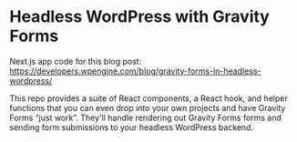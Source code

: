 # Headless WordPress with Gravity Forms

Next.js app code for this blog post:
https://developers.wpengine.com/blog/gravity-forms-in-headless-wordpress/

This repo provides a suite of React components, a React hook, and helper functions that you can even drop into your own projects and have Gravity Forms “just work”. They'll handle rendering out Gravity Forms forms and sending form submissions to your headless WordPress backend.
